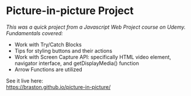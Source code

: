 # Picture-in-picture Project

*This was a quick project from a Javascript Web Project course on Udemy. Fundamentals covered:*

-  Work with Try/Catch Blocks
-  Tips for styling buttons and their actions
-  Work with Screen Capture API: specifically HTML video element, navigator interface, and getDisplayMedia() function
-  Arrow Functions are utilized

See it live here:  
https://braston.github.io/picture-in-picture/
